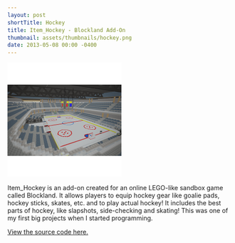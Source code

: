 ```yaml
---
layout: post
shortTitle: Hockey
title: Item_Hockey - Blockland Add-On
thumbnail: assets/thumbnails/hockey.png
date: 2013-05-08 00:00 -0400
---
```


![Hockey Rink](/assets/hockey.png)

<!---
TODO: Add better, bigger photos.
-->

Item_Hockey is an add-on created for an online LEGO-like sandbox game called Blockland. It allows players to equip hockey gear like goalie pads, hockey sticks, skates, etc. and to play actual hockey! It includes the best parts of hockey, like slapshots, side-checking and skating! This was one of my first big projects when I started programming.


[View the source code here.](https://github.com/AideTechBot/item_hockey)
